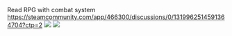 Read RPG with combat system 
https://steamcommunity.com/app/466300/discussions/0/1319962514591364704?ctp=2
![](https://i.imgur.com/vcOxewm.png)
![](https://i.imgur.com/vcMDdmO.png)
